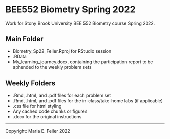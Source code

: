 # BEE552 Biometry Spring 2022

Work for Stony Brook University BEE 552 Biometry course Spring 2022. 

Main Folder
-
- Biometry_Sp22_Feiler.Rproj for RStudio session
- .RData
- My_learning_journey.docx, containing the participation report to be aphended to the weekly problem sets

Weekly Folders
-
- .Rmd, .html, and .pdf files for each problem set
- .Rmd, .html, and .pdf files for the in-class/take-home labs (if applicable)
- .css file for html styling
- Any cached code chunks or figures
- .docx for the original instructions
  
  
---

Copyright: Maria E. Feiler 2022
